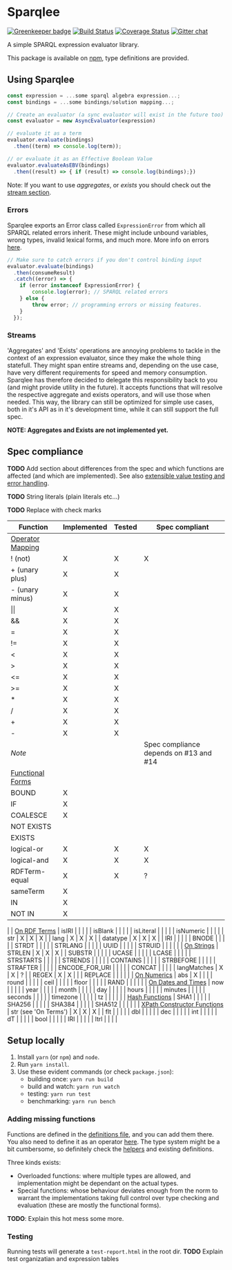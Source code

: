 # Sparqlee

[![Greenkeeper badge](https://badges.greenkeeper.io/comunica/sparqlee.svg)](https://greenkeeper.io/)
[![Build Status](https://travis-ci.org/comunica/sparqlee.svg?branch=master)](https://travis-ci.org/comunica/sparqlee)
[![Coverage Status](https://coveralls.io/repos/github/comunica/sparqlee/badge.svg?branch=master)](https://coveralls.io/github/comunica/sparqlee?branch=master)
[![Gitter chat](https://badges.gitter.im/comunica.png)](https://gitter.im/comunica/Lobby)

A simple SPARQL expression evaluator library.

This package is available on [npm](https://www.npmjs.com/package/sparqlee), type definitions are provided.

## Using Sparqlee

```ts
const expression = ...some sparql algebra expression...;
const bindings = ...some bindings/solution mapping...;

// Create an evaluator (a sync evaluator will exist in the future too)
const evaluator = new AsyncEvaluator(expression)

// evaluate it as a term
evaluator.evaluate(bindings)
  .then((term) => console.log(term));

// or evaluate it as an Effective Boolean Value
evaluator.evaluateAsEBV(bindings)
  .then((result) => { if (result) => console.log(bindings);})
```

Note: If you want to use *aggregates*, or *exists* you should check out the [stream section](#streams).

### Errors

Sparqlee exports an Error class called `ExpressionError` from which all SPARQL related errors inherit. These might include unbound variables, wrong types, invalid lexical forms, and much more. More info on errors [here](lib/util/Errors.ts).

```ts
// Make sure to catch errors if you don't control binding input
evaluator.evaluate(bindings)
  .then(consumeResult)
  .catch((error) => {
    if (error instanceof ExpressionError) {
        console.log(error); // SPARQL related errors
    } else {
        throw error; // programming errors or missing features.
    }
  });
```

### Streams

'Aggregates' and 'Exists' operations are annoying problems to tackle in the context of an expression evaluator, since they make the whole thing statefull.
They might span entire streams and, depending on the use case, have very different requirements for speed and memory consumption. Sparqlee has therefore decided to delegate this responsibility back to you (and might provide utility in the future). It accepts functions that will resolve the respective aggregate and exists operators, and will use those when needed. This way, the library can still be optimized for simple use cases, both in it's API as in it's development time, while it can still support the full spec.

**NOTE: Aggregates and Exists are not implemented yet.**

## Spec compliance

**TODO** Add section about differences from the spec and which functions are affected (and which are implemented). See also [extensible value testing and error handling](https://www.w3.org/TR/sparql11-query/#extensionFunctions).

**TODO** String literals (plain literals etc...)

**TODO** Replace with check marks

|    Function    | Implemented | Tested | Spec compliant |
|----------------|-------------|--------|----------------|
| [Operator Mapping](https://www.w3.org/TR/sparql11-query/#OperatorMapping)
| ! (not)        | X | X | X |
| + (unary plus) | X | X |   |
| - (unary minus)| X | X |   |
| \|\|           | X | X |   |
| &&             | X | X |   |
| =              | X | X |   |
| !=             | X | X |   |
| <              | X | X |   |
| >              | X | X |   |
| <=             | X | X |   |
| >=             | X | X |   |
| *              | X | X |   |
| /              | X | X |   |
| +              | X | X |   |
| -              | X | X |   |
| _Note_         |   |   | Spec compliance depends on #13 and #14 |
| [Functional Forms](https://www.w3.org/TR/sparql11-query/#func-forms)
| BOUND          | X |   |   |
| IF             | X |   |   |
| COALESCE       | X |   |   |
| NOT EXISTS     |   |   |   |
| EXISTS         |   |   |   |
| logical-or     | X | X | X |
| logical-and    | X | X | X |
| RDFTerm-equal  | X | X | ? |
| sameTerm       | X |   |   |
| IN             | X |   |   |
| NOT IN         | X |   |   |
|
| [On RDF Terms](https://www.w3.org/TR/sparql11-query/#func-rdfTerms)
| isIRI          |   |   |   |
| isBlank        |   |   |   |
| isLiteral      |   |   |   |
| isNumeric      |   |   |   |
| str            | X | X | X |
| lang           | X | X | X |
| datatype       | X | X | X |
| IRI            |   |   |   |
| BNODE          |   |   |   |
| STRDT          |   |   |   |
| STRLANG        |   |   |   |
| UUID           |   |   |   |
| STRUID         |   |   |   |
|
| [On Strings](https://www.w3.org/TR/sparql11-query/#func-strings)
| STRLEN         | X | X | X |
| SUBSTR         |   |   |   |
| UCASE          |   |   |   |
| LCASE          |   |   |   |
| STRSTARTS      |   |   |   |
| STRENDS        |   |   |   |
| CONTAINS       |   |   |   |
| STRBEFORE      |   |   |   |
| STRAFTER       |   |   |   |
| ENCODE_FOR_URI |   |   |   |
| CONCAT         |   |   |   |
| langMatches    | X | X | ? |
| REGEX          | X | X |   |
| REPLACE        |   |   |   |
|
| [On Numerics](https://www.w3.org/TR/sparql11-query/#func-numerics)
| abs            | X |   |   |
| round          |   |   |   |
| ceil           |   |   |   |
| floor          |   |   |   |
| RAND           |   |   |   |
|
| [On Dates and Times](https://www.w3.org/TR/sparql11-query/#func-date-time)
| now            |   |   |   |
| year           |   |   |   |
| month          |   |   |   |
| day            |   |   |   |
| hours          |   |   |   |
| minutes        |   |   |   |
| seconds        |   |   |   |
| timezone       |   |   |   |
| tz             |   |   |   |
|
| [Hash Functions](https://www.w3.org/TR/sparql11-query/#func-hash)
| SHA1           |   |   |   |
| SHA256         |   |   |   |
| SHA384         |   |   |   |
| SHA512         |   |   |   |
|
| [XPath Constructor Functions](https://www.w3.org/TR/sparql11-query/#FunctionMapping)
| str (see 'On Terms') | X | X | X |
| flt            |   |   |   |
| dbl            |   |   |   |
| dec            |   |   |   |
| int            |   |   |   |
| dT             |   |   |   |
| bool           |   |   |   |
| IRI            |   |   |   |
| ltrl           |   |   |   |

## Setup locally

1. Install `yarn` (or `npm`) and `node`.
2. Run `yarn install`.
3. Use these evident commands (or check `package.json`):
    * building once: `yarn run build`
    * build and watch: `yarn run watch`
    * testing: `yarn run test`
    * benchmarking: `yarn run bench`

### Adding missing functions

Functions are defined in the [definitions file]("lib/core/functions/Definitions.ts), and you can add them there. You also need to define it as an operator [here](lib/util/Errors.ts). The type system might be a bit cumbersome, so definitely check the [helpers](lib/core/functions/Helpers.ts) and existing definitions.

Three kinds exists:

* Overloaded functions: where multiple types are allowed, and implementation might be dependant on the actual types.
* Special functions: whose behaviour deviates enough from the norm to warrant the implementations taking full control over type checking and evaluation (these are mostly the functional forms).

**TODO**: Explain this hot mess some more.

### Testing

Running tests will generate a `test-report.html` in the root dir.
**TODO** Explain test organizatian and expression tables
